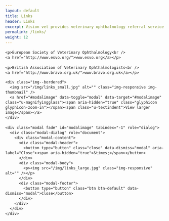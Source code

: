 ```yaml
---
layout: default
title: Links
header: Links
excerpt: Vision vet provides veterinary ophthalmology referral service and EMERGENCY service in Edinburgh, Livingston, Glasgow and across Scotland. It is run by Dr Tamir Spiegel, a veterinary ophthalmologist consultant.
permalink: /links/
weight: 12
---
```


<div class="row row--nested">

  <div class="col-md-9">

    <p>European Society of Veterinary Ophthalmology<br />
    <a href="http://www.esvo.org/">www.esvo.org</a></p>

    <p>British Association of Veterinary Ophthalmologists<br />
    <a href="http://www.bravo.org.uk/">www.bravo.org.uk</a></p>

  </div>

  <div class="col-md-3">

    <div class="img--bordered">
      <img src="/img/links_small.jpg" alt="" class="img-responsive img-thumbnail" />
      <a href="#modalimage" data-toggle="modal" data-target="#modalimage" class="u-magnifyingglass"><span aria-hidden="true" class="glyphicon glyphicon-zoom-in"></span><span class="u-textindent">View larger image</span></a>
    </div>

    <div class="modal fade" id="modalimage" tabindex="-1" role="dialog">
      <div class="modal-dialog" role="document">
        <div class="modal-content">
          <div class="modal-header">
            <button type="button" class="close" data-dismiss="modal" aria-label="Close"><span aria-hidden="true">&times;</span></button>
          </div>
          <div class="modal-body">
            <p><img src="/img/links_large.jpg" class="img-responsive" alt="" /></p>
          </div>
          <div class="modal-footer">
            <button type="button" class="btn btn-default" data-dismiss="modal">Close</button>
          </div>
        </div>
      </div>
    </div>

  </div>
</div>
